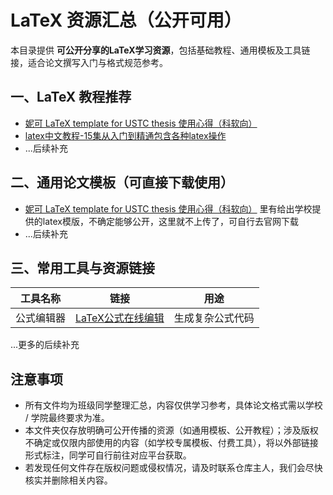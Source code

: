 # LaTeX 资源汇总（公开可用）
本目录提供 **可公开分享的LaTeX学习资源**，包括基础教程、通用模板及工具链接，适合论文撰写入门与格式规范参考。


## 一、LaTeX 教程推荐 
- [妮可 LaTeX template for USTC thesis 使用心得（科软向）](https://zhuanlan.zhihu.com/p/679336282 )
- [latex中文教程-15集从入门到精通包含各种latex操作](https://www.bilibili.com/video/BV15x411j7k6/?spm_id_from=333.337.search-card.all.click&vd_source=c564c907f2f6cb316e83779369a12f40)
- ...后续补充

## 二、通用论文模板（可直接下载使用）

- [妮可 LaTeX template for USTC thesis 使用心得（科软向）](https://zhuanlan.zhihu.com/p/679336282 ) 里有给出学校提供的latex模版，不确定能够公开，这里就不上传了，可自行去官网下载
- ...后续补充




## 三、常用工具与资源链接
| 工具名称   | 链接                                                         | 用途             |
| ---------- | ------------------------------------------------------------ | ---------------- |
| 公式编辑器 | [LaTeX公式在线编辑](https://www.codecogs.com/latex/eqneditor.php) | 生成复杂公式代码 |

...更多的后续补充



## 注意事项

- 所有文件均为班级同学整理汇总，内容仅供学习参考，具体论文格式需以学校 / 学院最终要求为准。
- 本文件夹仅存放明确可公开传播的资源（如通用模板、公开教程）；涉及版权不确定或仅限内部使用的内容（如学校专属模板、付费工具），将以外部链接形式标注，同学可自行前往对应平台获取。
- 若发现任何文件存在版权问题或侵权情况，请及时联系仓库主人，我们会尽快核实并删除相关内容。
